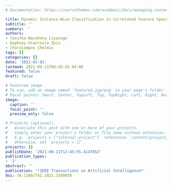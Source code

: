 ```yaml
---
# Documentation: https://sourcethemes.com/academic/docs/managing-content/

title: Dynamic Instance-Wise Classification in Correlated Feature Spaces
subtitle: ''
summary: ''
authors:
- Yasitha Warahena Liyanage
- Daphney-Stavroula Zois
- Charalampos Chelmis
tags: []
categories: []
date: '2021-01-01'
lastmod: 2021-09-11T08:45:55-04:00
featured: false
draft: false

# Featured image
# To use, add an image named `featured.jpg/png` to your page's folder.
# Focal points: Smart, Center, TopLeft, Top, TopRight, Left, Right, BottomLeft, Bottom, BottomRight.
image:
  caption: ''
  focal_point: ''
  preview_only: false

# Projects (optional).
#   Associate this post with one or more of your projects.
#   Simply enter your project's folder or file name without extension.
#   E.g. `projects = ["internal-project"]` references `content/project/deep-learning/index.md`.
#   Otherwise, set `projects = []`.
projects: []
publishDate: '2021-09-11T12:45:55.414705Z'
publication_types:
- '2'
abstract: ''
publication: '*IEEE Transactions on Artificial Intelligence*'
doi: 10.1109/TAI.2021.3109858
---
```

